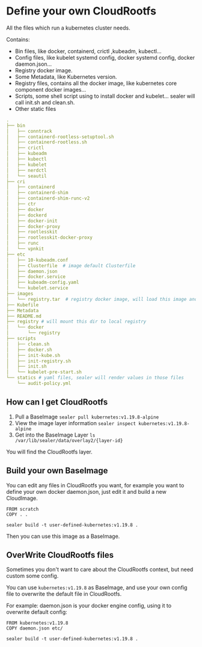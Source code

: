 # Define your own CloudRootfs

All the files which run a kubernetes cluster needs.

Contains:

* Bin files, like docker, containerd, crictl ,kubeadm, kubectl...
* Config files, like kubelet systemd config, docker systemd config, docker daemon.json...
* Registry docker image.
* Some Metadata, like Kubernetes version.
* Registry files, contains all the docker image, like kubernetes core component docker images...
* Scripts, some shell script using to install docker and kubelet... sealer will call init.sh and clean.sh.
* Other static files

```yaml
.
├── bin
│   ├── conntrack
│   ├── containerd-rootless-setuptool.sh
│   ├── containerd-rootless.sh
│   ├── crictl
│   ├── kubeadm
│   ├── kubectl
│   ├── kubelet
│   ├── nerdctl
│   └── seautil
├── cri
│   ├── containerd
│   ├── containerd-shim
│   ├── containerd-shim-runc-v2
│   ├── ctr
│   ├── docker
│   ├── dockerd
│   ├── docker-init
│   ├── docker-proxy
│   ├── rootlesskit
│   ├── rootlesskit-docker-proxy
│   ├── runc
│   └── vpnkit
├── etc
│   ├── 10-kubeadm.conf
│   ├── Clusterfile  # image default Clusterfile
│   ├── daemon.json
│   ├── docker.service
│   ├── kubeadm-config.yaml
│   └── kubelet.service
├── images
│   └── registry.tar  # registry docker image, will load this image and run a local registry in cluster
├── Kubefile
├── Metadata
├── README.md
├── registry # will mount this dir to local registry
│   └── docker
│       └── registry
├── scripts
│   ├── clean.sh
│   ├── docker.sh
│   ├── init-kube.sh
│   ├── init-registry.sh
│   ├── init.sh
│   └── kubelet-pre-start.sh
└── statics # yaml files, sealer will render values in those files
    └── audit-policy.yml
```

## How can I get CloudRootfs

1. Pull a BaseImage `sealer pull kubernetes:v1.19.8-alpine`
2. View the image layer information `sealer inspect kubernetes:v1.19.8-alpine`
3. Get into the BaseImage Layer `ls /var/lib/sealer/data/overlay2/{layer-id}`

You will find the CloudRootfs layer.

## Build your own BaseImage

You can edit any files in CloudRootfs you want, for example you want to define your own docker daemon.json, just edit it and build a new CloudImage.

```shell script
FROM scratch
COPY . .
```

```shell script
sealer build -t user-defined-kubernetes:v1.19.8 .
```

Then you can use this image as a BaseImage.

## OverWrite CloudRootfs files

Sometimes you don't want to care about the CloudRootfs context, but need custom some config.

You can use `kubernetes:v1.19.8` as BaseImage, and use your own config file to overwrite the default file in CloudRootfs.

For example: daemon.json is your docker engine config, using it to overwrite default config:

```shell script
FROM kubernetes:v1.19.8
COPY daemon.json etc/
```

```shell script
sealer build -t user-defined-kubernetes:v1.19.8 .
```
